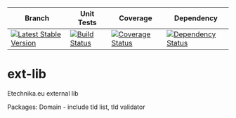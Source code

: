| Branch | Unit Tests | Coverage | Dependency |
| ------ | ---------- | -------- | ---------- |
| [![Latest Stable Version](https://poser.pugx.org/etechnika/ext-lib/v/stable.png)](https://packagist.org/packages/etechnika/ext-lib) | [![Build Status](https://travis-ci.org/etechnika/ext-lib.png?branch=master)](https://travis-ci.org/etechnika/ext-lib) | [![Coverage Status](https://coveralls.io/repos/etechnika/ext-lib/badge.png)](https://coveralls.io/r/etechnika/ext-lib) | [![Dependency Status](https://www.versioneye.com/user/projects/5287853b632bacbdfd000002/badge.png)](https://www.versioneye.com/user/projects/5287853b632bacbdfd000002) |

ext-lib
=======

Etechnika.eu external lib

Packages:
Domain - include tld list, tld validator
